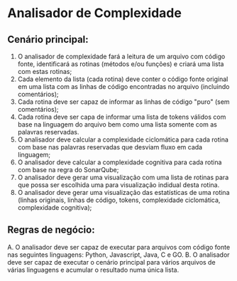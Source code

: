 # Analisador de Complexidade

## Cenário principal: 
1. O analisador de complexidade fará a leitura de um arquivo com código fonte, identificará as rotinas (métodos e/ou funções) e criará uma lista com estas rotinas;
2. Cada elemento da lista (cada rotina) deve conter o código fonte original em uma lista com as linhas de código encontradas no arquivo (incluindo comentários);
3. Cada rotina deve ser capaz de informar as linhas de código "puro" (sem comentários);
4. Cada rotina deve ser capa de informar uma lista de tokens válidos com base na linguagem do arquivo bem como uma lista somente com as palavras reservadas.
5. O analisador deve calcular a complexidade ciclomática para cada rotina com base nas palavras reservadas que  desviam fluxo em cada linguagem;
6. O analisador deve calcular a complexidade cognitiva para cada rotina com base na regra do SonarQube;
7. O analisador deve gerar uma visualização com uma lista de rotinas para que possa ser escolhida uma para visualização indidual desta rotina.
8. O analisador deve gerar uma visualização das estatísticas de uma rotina (linhas originais, linhas de código, tokens, complexidade ciclomática, complexidade cognitiva);

## Regras de negócio:
A. O analisador deve ser capaz de executar para arquivos com código fonte nas seguintes linguagens: Python, Javascript, Java, C e GO.
B. O analisador deve ser capaz de executar o cenário principal para vários arquivos de várias linguagens e acumular o resultado numa única lista.
